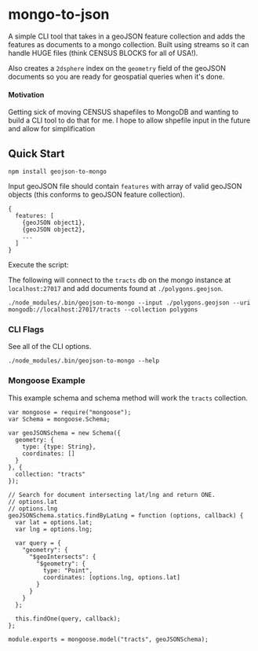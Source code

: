 
# mongo-to-json

A simple CLI tool that takes in a geoJSON feature collection and adds the features as documents to a mongo collection. Built using streams so it can handle HUGE files (think CENSUS BLOCKS for all of USA!).

Also creates a `2dsphere` index on the `geometry` field of the geoJSON documents so you are ready for geospatial queries when it's done.

#### Motivation

Getting sick of moving CENSUS shapefiles to MongoDB and wanting to build a CLI tool to do that for me. I hope to allow shpefile input in the future and allow for simplification

## Quick Start

```
npm install geojson-to-mongo
```

Input geoJSON file should contain `features` with array of valid geoJSON objects (this conforms to geoJSON feature collection).

```
{
  features: [
    {geoJSON object1},
    {geoJSON object2},
    ...
  ]
}
```

Execute the script:

The following will connect to the `tracts` db on the mongo instance at `localhost:27017` and add documents found at `./polygons.geojson`.

```
./node_modules/.bin/geojson-to-mongo --input ./polygons.geojson --uri mongodb://localhost:27017/tracts --collection polygons
```

### CLI Flags

See all of the CLI options.

`./node_modules/.bin/geojson-to-mongo --help`

### Mongoose Example

This example schema and schema method will work the `tracts` collection.

```
var mongoose = require("mongoose");
var Schema = mongoose.Schema;

var geoJSONSchema = new Schema({
  geometry: {
    type: {type: String},
    coordinates: []
  }
}, {
  collection: "tracts"
});

// Search for document intersecting lat/lng and return ONE.
// options.lat
// options.lng
geoJSONSchema.statics.findByLatLng = function (options, callback) {
  var lat = options.lat;
  var lng = options.lng;

  var query = {
    "geometry": {
      "$geoIntersects": {
        "$geometry": {
          type: "Point",
          coordinates: [options.lng, options.lat]
        }
      }
    }
  };

  this.findOne(query, callback);
};

module.exports = mongoose.model("tracts", geoJSONSchema);
```
